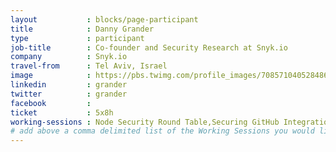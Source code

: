 ```yaml
---
layout           : blocks/page-participant
title            : Danny Grander
type             : participant
job-title        : Co-founder and Security Research at Snyk.io
company          : Snyk.io
travel-from      : Tel Aviv, Israel
image            : https://pbs.twimg.com/profile_images/708571040528486400/fR_OdsPi.jpg
linkedin         : grander
twitter          : grander
facebook         :
ticket           : 5x8h
working-sessions : Node Security Round Table,Securing GitHub Integrations,Integrating Security Tools in the SDL,Securing the CI Pipeline,Threat and Vulnerability Management,GraphQL Security Review,Machine Learning and Security,NodeGoat,Maturity Models tool, Data behind Owasp Top 10 2017, Dependency Check, GitHub Organization Reboot, Implications of Owasp Top 10 2017, Agile Practices for Security Teams, Threat and Vulnerability Management, Machine Learning and Security, OWASP Bug Bounty, Internal Bug Bounties Programmes, Bug Bounty Playbook, CTFs, 
# add above a comma delimited list of the Working Sessions you would like to attend (use the session's title)
---
```


<!-- put more details about participant here -->
